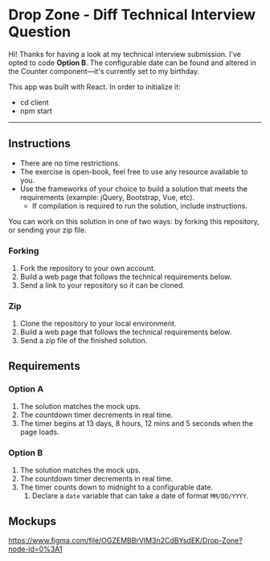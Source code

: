 # Drop Zone - Diff Technical Interview Question
Hi! Thanks for having a look at my technical interview submission. I've opted to code **Option B**. The configurable date can be found and altered in the Counter component—it's currently set to my birthday.

This app was built with React. In order to initialize it:
* cd client
* npm start

***

## Instructions
* There are no time restrictions.
* The exercise is open-book, feel free to use any resource available to you.
* Use the frameworks of your choice to build a solution that meets the requirements (example: jQuery, Bootstrap, Vue, etc).
   * If compilation is required to run the solution, include instructions.

You can work on this solution in one of two ways: by forking this repository, or sending your zip file.

### Forking
1. Fork the repository to your own account.
2. Build a web page that follows the technical requirements below.
3. Send a link to your repository so it can be cloned.

### Zip
1. Clone the repository to your local environment.
2. Build a web page that follows the technical requirements below.
3. Send a zip file of the finished solution.

## Requirements
### Option A
1. The solution matches the mock ups.
1. The countdown timer decrements in real time.
1. The timer begins at 13 days, 8 hours, 12 mins and 5 seconds when the page loads.

### Option B
1. The solution matches the mock ups.
1. The countdown timer decrements in real time.
1. The timer counts down to midnight to a configurable date.
   1. Declare a `date` variable that can take a date of format `MM/DD/YYYY`.

## Mockups
https://www.figma.com/file/OGZEMBBrVIM3n2CdBYsdEK/Drop-Zone?node-id=0%3A1
